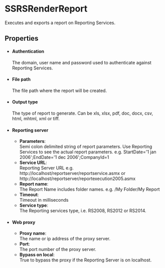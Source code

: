 SSRSRenderReport
================

Executes and exports a report on Reporting Services.

Properties
----------

-  #### Authentication

	The domain, user name and password used to authenticate against Reporting Services.

-  #### File path

	The file path where the report will be created. 

-  #### Output type

	The type of report to generate. Can be xls, xlsx, pdf, doc, docx, csv, html, mhtml, xml or tiff.

-  #### Reporting server
	- **Parameters**:  
		Semi colon delimited string of report parameters. Use Reporting Services to see the actual report parameters. e.g. StartDate='1 jan 2006';EndDate='1 dec 2006';CompanyId=1
	- **Service URL**:  
		Reporting Server URL e.g. http://localhost/reportserver/reportservice.asmx or http://localhost/reportserver/reportexecution2005.asmx
	- **Report name**:  
		The Report Name includes folder names. e.g. /My Folder/My Report
	- **Timeout**:  
		Timeout in milliseconds
	- **Service type**:  
		The Reporting services type, i.e. RS2008, RS2012 or RS2014.  
  
-  #### Web proxy
	- **Proxy name**:  
		The name or ip address of the proxy server.
	- **Port**:  
		The port number of the proxy server.
	- **Bypass on local**:  
		True to bypass the proxy if the Reporting Server is on localhost.












